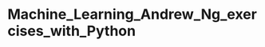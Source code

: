 # Machine_Learning_Andrew_Ng_exercises_with_Python
[](https://github.com/SoroushGhaderi/Machine_Learning_Andrew_Ng_exercises_with_Python/blob/master/machine-learning-stanford-andrew-ng-course.png)
